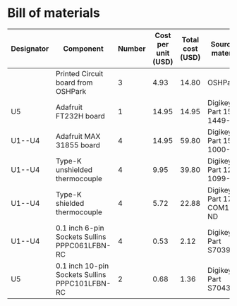 # Bill of materials

| Designator | Component | Number | Cost per unit (USD) | Total cost (USD) | Source of materials |
|-|-|-|-|-|-|
| | Printed Circuit board from OSHPark| 3 | 4.93 | 14.80 | OSHPark | Inorganic/Metal |
| U5 | Adafruit FT232H board | 1 | 14.95 | 14.95 | Digikey Part 1528-1449-ND | Semiconductor |
| U1--U4 | Adafruit MAX 31855 board | 4 | 14.95 | 59.80 | Digikey Part 1528-1000-ND | Semiconductor |
| U1--U4 | Type-K unshielded thermocouple | 4 | 9.95 | 39.80 | Digikey Part 1286-1099-ND | Metal |
| U1--U4 | Type-K shielded thermocouple | 4 | 5.72 | 22.88 | Digikey Part 1778-COM1706-ND | Metal |
| U1--U4 | 0.1 inch 6-pin Sockets Sullins PPPC061LFBN-RC | 4 | 0.53 | 2.12 | Digikey Part S7039-ND | Polymer/Metal |
| U5 | 0.1 inch 10-pin Sockets Sullins PPPC101LFBN-RC | 2 | 0.68 | 1.36 | Digikey Part S7043-ND | Polymer/Metal |